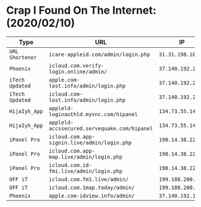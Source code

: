 <h1>Crap I Found On The Internet: (2020/02/10)</h1>


|Type           |URL                                         |IP               |
|---------------|--------------------------------------------|-----------------|
|`URL Shortener`|`icare-appleid.com/admin/login.php`         |`31.31.198.107`  |
|`Phoenix`      |`icloud.com.verify-login.online/admin/`     |`37.140.192.254` |
|`iTech Updated`|`apple.com-lost.info/admin/login.php`       |`37.140.192.254` |
|`iTech Updated`|`icloud.com-lost.info/admin/login.php`      |`37.140.192.254` |
|`HijaIyh_App`  |`appleld-loginauthld.myvnc.com/hipanel`     |`134.73.55.143`  |
|`HijaIyh_App`  |`appleld-accssecured.servequake.com/hipanel`|`134.73.55.143`  |
|`iPanel Pro`   |`icloud.com.app-signin.live/admin/login.php`|`190.14.38.22`   |
|`iPanel Pro`   |`icloud.com.app-map.live/admin/login.php`   |`190.14.38.22`   |
|`iPanel Pro`   |`icloud.com.id-fmi.live/admin/login.php`    |`190.14.38.22`   |
|`OFF iT`       |`icloud.com.fm1.live/admin/`                |`199.188.200.231`|
|`OFF iT`       |`icloud.com.1map.today/admin/`              |`199.188.200.231`|
|`Phoenix`      |`apple.com-idview.info/admin/`              |`37.140.192.154` |